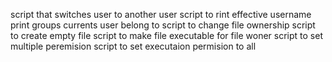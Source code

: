 script that switches user to another user
script to rint effective username
print groups currents user belong to
script to change file ownership
script to create empty file
script to make file executable for file woner
script to set multiple peremision
script to set executaion permision to all

